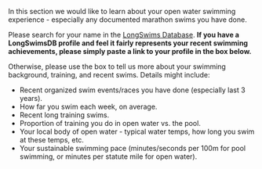 In this section we would like to learn about your open water swimming experience - especially any documented marathon swims you have done.

Please search for your name in the <a href="https://db.marathonswimmers.org" target="_blank">LongSwims Database</a>. **If you have a LongSwimsDB profile and feel it fairly represents your recent swimming achievements, please simply paste a link to your profile in the box below.**

Otherwise, please use the box to tell us more about your swimming background, training, and recent swims. Details might include:

- Recent organized swim events/races you have done (especially last 3 years).
- How far you swim each week, on average.
- Recent long training swims.
- Proportion of training you do in open water vs. the pool.
- Your local body of open water - typical water temps, how long you swim at these temps, etc.
- Your sustainable swimming pace (minutes/seconds per 100m for pool swimming, or minutes per statute mile for open water).

